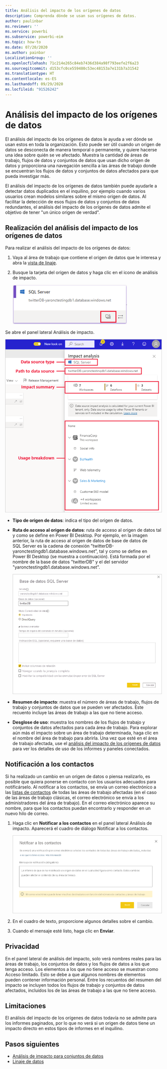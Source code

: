 ```yaml
---
title: Análisis del impacto de los orígenes de datos
description: Comprenda dónde se usan sus orígenes de datos.
author: paulinbar
ms.reviewer: ''
ms.service: powerbi
ms.subservice: powerbi-eim
ms.topic: how-to
ms.date: 07/20/2020
ms.author: painbar
LocalizationGroup: ''
ms.openlocfilehash: 71c214e265c84eb7436d384a98f793eefe2f6a23
ms.sourcegitcommit: d153cfc0ce559480c53ec48153a7e131b7a31542
ms.translationtype: HT
ms.contentlocale: es-ES
ms.lasthandoff: 09/29/2020
ms.locfileid: "91526242"
---
```

# <a name="data-source-impact-analysis"></a>Análisis del impacto de los orígenes de datos

El análisis del impacto de los orígenes de datos le ayuda a ver dónde se usan estos en toda la organización. Esto puede ser útil cuando un origen de datos se desconecta de manera temporal o permanente, y quiere hacerse una idea sobre quién se ve afectado. Muestra la cantidad de áreas de trabajo, flujos de datos y conjuntos de datos que usan dicho origen de datos y proporciona una navegación sencilla a las áreas de trabajo donde se encuentran los flujos de datos y conjuntos de datos afectados para que pueda investigar más.

El análisis del impacto de los orígenes de datos también puede ayudarle a detectar datos duplicados en el inquilino, por ejemplo cuando varios usuarios crean modelos similares sobre el mismo origen de datos. Al facilitar la detección de esos flujos de datos y conjuntos de datos redundantes, el análisis del impacto de los orígenes de datos admite el objetivo de tener "un único origen de verdad".

## <a name="perform-data-source-impact-analysis"></a>Realización del análisis del impacto de los orígenes de datos

Para realizar el análisis del impacto de los orígenes de datos:

1. Vaya al área de trabajo que contiene el origen de datos que le interesa y abra la [vista de linaje](service-data-lineage.md).
1. Busque la tarjeta del origen de datos y haga clic en el icono de análisis de impacto.

    ![Captura de pantalla de la tarjeta del origen de datos en la que se muestra el botón de análisis de impacto.](media/service-data-source-impact-analysis/data-source-impact-analysis-button.png)
 
Se abre el panel lateral Análisis de impacto.

![Captura de pantalla del panel lateral de análisis de impacto del origen de datos.](media/service-data-source-impact-analysis/data-source-impact-analyis-side-pane.png)
 
* **Tipo de origen de datos**: indica el tipo del origen de datos.
* **Ruta de acceso al origen de datos**: ruta de acceso al origen de datos tal y como se define en Power BI Desktop. Por ejemplo, en la imagen anterior, la ruta de acceso al origen de datos de base de datos de SQL Server es la cadena de conexión "twitterDB-yaronctestingdb1.database.windows.net", tal y como se define en Power BI Desktop (se muestra a continuación). Está formada por el nombre de la base de datos "twitterDB" y el del servidor "yaronctestingdb1.database.windows.net".

    ![Captura de pantalla de la definición de la cadena de conexión en Power BI Desktop.](media/service-data-source-impact-analysis/connection-string-definition-in-desktop.png)
 
* **Resumen de impacto**: muestra el número de áreas de trabajo, flujos de trabajo y conjuntos de datos que se pueden ver afectados. Este recuento incluye las áreas de trabajo a las que no tiene acceso.
* **Desglose de uso**: muestra los nombres de los flujos de trabajo y conjuntos de datos afectados para cada área de trabajo. Para explorar aún más el impacto sobre un área de trabajo determinada, haga clic en el nombre del área de trabajo para abrirla. Una vez que esté en el área de trabajo afectada, use el [análisis del impacto de los orígenes de datos](service-dataset-impact-analysis.md) para ver los detalles de uso de los informes y paneles conectados.

## <a name="notify-contacts"></a>Notificación a los contactos

Si ha realizado un cambio en un origen de datos o piensa realizarlo, es posible que quiera ponerse en contacto con los usuarios adecuados para notificárselo. Al notificar a los contactos, se envía un correo electrónico a las [listas de contactos](service-create-the-new-workspaces.md#create-a-contact-list) de todas las áreas de trabajo afectadas (en el caso de las áreas de trabajo clásicas, el correo electrónico se envía a los administradores del área de trabajo). En el correo electrónico aparece su nombre, para que los contactos puedan encontrarlo y responder en un nuevo hilo de correo. 

1. Haga clic en **Notificar a los contactos** en el panel lateral Análisis de impacto. Aparecerá el cuadro de diálogo Notificar a los contactos.

   ![Captura de pantalla del cuadro de diálogo Notificar a los contactos del origen de datos.](media/service-data-source-impact-analysis/notify-contacts-dialog.png)

1. En el cuadro de texto, proporcione algunos detalles sobre el cambio.
1. Cuando el mensaje esté listo, haga clic en **Enviar**.

## <a name="privacy"></a>Privacidad

En el panel lateral de análisis del impacto, solo verá nombres reales para las áreas de trabajo, los conjuntos de datos y los flujos de datos a los que tenga acceso. Los elementos a los que no tiene acceso se muestran como Acceso limitado. Esto se debe a que algunos nombres de elementos pueden contener información personal.
Entre los recuentos del resumen del impacto se incluyen todos los flujos de trabajo y conjuntos de datos afectados, incluidos los de las áreas de trabajo a las que no tiene acceso.

## <a name="limitations"></a>Limitaciones

El análisis del impacto de los orígenes de datos todavía no se admite para los informes paginados, por lo que no verá si un origen de datos tiene un impacto directo en estos tipos de informes en el inquilino.

## <a name="next-steps"></a>Pasos siguientes

* [Análisis de impacto para conjuntos de datos](service-dataset-impact-analysis.md)
* [Linaje de datos](service-data-lineage.md)